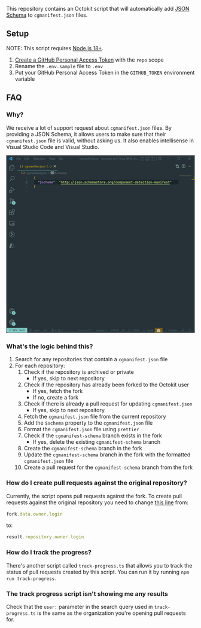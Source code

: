 This repository contains an Octokit script that will automatically add [JSON Schema](https://json-schema.org/) to `cgmanifest.json` files.

## Setup

NOTE: This script requires [Node.js 18+](https://nodejs.org/en/download/).

1. [Create a GitHub Personal Access Token](https://github.com/settings/tokens) with the `repo` scope
2. Rename the `.env.sample` file to `.env`
3. Put your GitHub Personal Access Token in the `GITHUB_TOKEN` environment variable

## FAQ

### Why?

We receive a lot of support request about `cgmanifest.json` files.
By providing a JSON Schema, it allows users to make sure that their `cgmanifest.json` file is valid, without asking us.
It also enables intellisense in Visual Studio Code and Visual Studio.

![](./img/cgmanifest-schema.gif)

### What's the logic behind this?

1. Search for any repositories that contain a `cgmanifest.json` file
2. For each repository:
    1. Check if the repository is archived or private
        - If yes, skip to next repository
    2. Check if the repository has already been forked to the Octokit user
        - If yes, fetch the fork
        - If no, create a fork
    3. Check if there is already a pull request for updating `cgmanifest.json`
        - If yes, skip to next repository
    4. Fetch the `cgmanifest.json` file from the current repository
    5. Add the `$schema` property to the `cgmanifest.json` file
    6. Format the `cgmanifest.json` file using `prettier`
    7. Check if the `cgmanifest-schema` branch exists in the fork
        - If yes, delete the existing `cgmanifest-schema` branch
    8. Create the `cgmanifest-schema` branch in the fork
    9. Update the `cgmanifest-schema` branch in the fork with the formatted `cgmanifest.json` file
    10. Create a pull request for the `cgmanifest-schema` branch from the fork

### How do I create pull requests against the original repository?

Currently, the script opens pull requests against the fork.
To create pull requests against the original repository you need to change [this line](https://github.com/JamieMagee/cgmanifest-schema/blob/13eedbf5812aa14dd4244c531bbbfe9d608fd240/src/index.ts#L131) from:

```ts
fork.data.owner.login
```

to:

```ts
result.repository.owner.login
```

### How do I track the progress?

There's another script called `track-progress.ts` that allows you to track the status of pull requests created by this script.
You can run it by running `npm run track-progress`.

### The track progress script isn't showing me any results

Check that the `user:` parameter in the search query used in `track-progress.ts` is the same as the organization you're opening pull requests for.